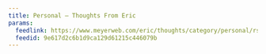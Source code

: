 ```yaml
---
title: Personal – Thoughts From Eric
params:
  feedlink: https://www.meyerweb.com/eric/thoughts/category/personal/rss2/full
  feedid: 9e617d2c6b1d9ca129d61215c446079b
---
```

